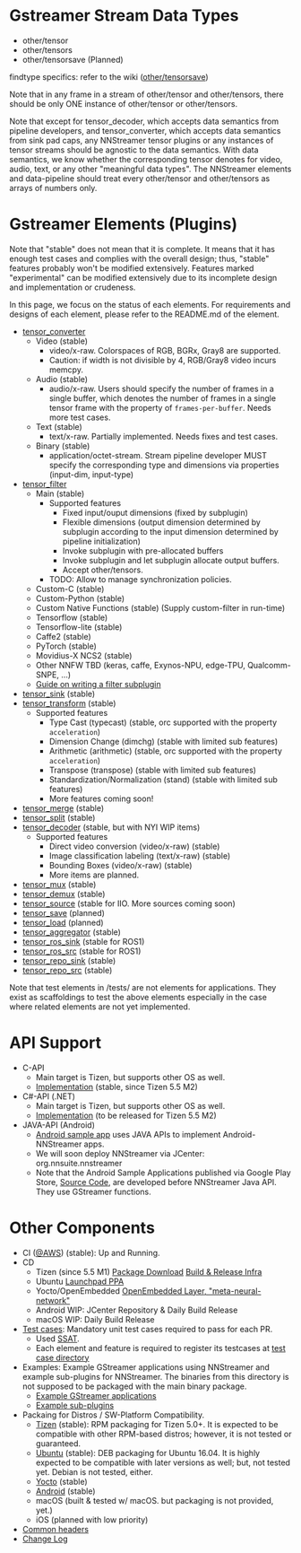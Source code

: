 # Gstreamer Stream Data Types

- other/tensor
- other/tensors
- other/tensorsave (Planned)

findtype specifics: refer to the wiki ([other/tensorsave](https://github.com/nnsuite/nnstreamer/wiki/Design-External-Save-Format-for-other-tensor-and-other-tensors-Stream-for-TypeFind))

Note that in any frame in a stream of other/tensor and other/tensors, there should be only ONE instance of other/tensor or other/tensors.

Note that except for tensor\_decoder, which accepts data semantics from pipeline developers, and tensor\_converter, which accepts data semantics from sink pad caps, any NNStreamer tensor plugins or any instances of tensor streams should be agnostic to the data semantics. With data semantics, we know whether the corresponding tensor denotes for video, audio, text, or any other "meaningful data types". The NNStreamer elements and data-pipeline should treat every other/tensor and other/tensors as arrays of numbers only.

# Gstreamer Elements (Plugins)

Note that "stable" does not mean that it is complete. It means that it has enough test cases and complies with the overall design; thus, "stable" features probably won't be modified extensively. Features marked "experimental" can be modified extensively due to its incomplete design and implementation or crudeness.

In this page, we focus on the status of each elements. For requirements and designs of each element, please refer to the README.md of the element.

- [tensor\_converter](../gst/nnstreamer/tensor_converter)
  - Video (stable)
    - video/x-raw. Colorspaces of RGB, BGRx, Gray8 are supported.
    - Caution: if width is not divisible by 4, RGB/Gray8 video incurs memcpy.
  - Audio (stable)
    - audio/x-raw. Users should specify the number of frames in a single buffer, which denotes the number of frames in a single tensor frame with the property of ```frames-per-buffer```. Needs more test cases.
  - Text (stable)
    - text/x-raw. Partially implemented. Needs fixes and test cases.
  - Binary (stable)
    - application/octet-stream. Stream pipeline developer MUST specify the corresponding type and dimensions via properties (input-dim, input-type)
- [tensor\_filter](../gst/nnstreamer/tensor_filter)
  - Main (stable)
    - Supported features
      - Fixed input/ouput dimensions (fixed by subplugin)
      - Flexible dimensions (output dimension determined by subplugin according to the input dimension determined by pipeline initialization)
      - Invoke subplugin with pre-allocated buffers
      - Invoke subplugin and let subplugin allocate output buffers.
      - Accept other/tensors.
    - TODO: Allow to manage synchronization policies.
  - Custom-C (stable)
  - Custom-Python (stable)
  - Custom Native Functions (stable) (Supply custom-filter in run-time)
  - Tensorflow (stable)
  - Tensorflow-lite (stable)
  - Caffe2 (stable)
  - PyTorch (stable)
  - Movidius-X NCS2 (stable)
  - Other NNFW TBD (keras, caffe, Exynos-NPU, edge-TPU, Qualcomm-SNPE, ...)
  - [Guide on writing a filter subplugin](writing-subplugin-tensor-filter.md)
- [tensor\_sink](../gst/nnstreamer/tensor_sink) (stable)
- [tensor\_transform](../gst/nnstreamer/tensor_transform) (stable)
  - Supported features
    - Type Cast (typecast) (stable, orc supported with the property ```acceleration```)
    - Dimension Change (dimchg) (stable with limited sub features)
    - Arithmetic (arithmetic) (stable, orc supported with the property ```acceleration```)
    - Transpose (transpose) (stable with limited sub features)
    - Standardization/Normalization (stand) (stable with limited sub features)
    - More features coming soon!
- [tensor\_merge](../gst/nnstreamer/tensor_merge) (stable)
- [tensor\_split](../gst/nnstreamer/tensor_split) (stable)
- [tensor\_decoder](../gst/nnstreamer/tensor_decoder) (stable, but with NYI WIP items)
  - Supported features
    - Direct video conversion (video/x-raw) (stable)
    - Image classification labeling (text/x-raw) (stable)
    - Bounding Boxes (video/x-raw) (stable)
    - More items are planned.
- [tensor\_mux](../gst/nnstreamer/tensor_mux) (stable)
- [tensor\_demux](../gst/nnstreamer/tensor_demux) (stable)
- [tensor\_source](../gst/nnstreamer/tensor_source) (stable for IIO. More sources coming soon)
- [tensor\_save](../gst/nnstreamer/tensor_saveload) (planned)
- [tensor\_load](../gst/nnstreamer/tensor_saveload) (planned)
- [tensor\_aggregator](../gst/nnstreamer/tensor_aggregator) (stable)
- [tensor\_ros\_sink](https://github.com/nnsuite/nnstreamer-ros) (stable for ROS1)
- [tensor\_ros\_src](https://github.com/nnsuite/nnstreamer-ros) (stable for ROS1)
- [tensor\_repo\_sink](../gst/nnstreamer/tensor_repo) (stable)
- [tensor\_repo\_src](../gst/nnstreamer/tensor_repo) (stable)


Note that test elements in /tests/ are not elements for applications. They exist as scaffoldings to test the above elements especially in the case where related elements are not yet implemented.

# API Support

- C-API
  - Main target is Tizen, but supports other OS as well.
  - [Implementation](../api/capi) (stable, since Tizen 5.5 M2)
- C#-API (.NET)
  - Main target is Tizen, but supports other OS as well.
  - [Implementation](https://github.com/Samsung/TizenFX/tree/master/src/Tizen.MachineLearning.Inference) (to be released for Tizen 5.5 M2)
- JAVA-API (Android)
  - [Android sample app](https://github.com/nnsuite/nnstreamer-example/tree/master/android/example_app/api-sample) uses JAVA APIs to implement Android-NNStreamer apps.
  - We will soon deploy NNStreamer via JCenter: org.nnsuite.nnstreamer
  - Note that the Android Sample Applications published via Google Play Store, [Source Code](https://github.com/nnsuite/nnstreamer-example/tree/master/android/example_app), are developed before NNStreamer Java API. They use GStreamer functions.

# Other Components
- CI ([@AWS](http://nnsuite.mooo.com/nnstreamer/ci/taos)) (stable): Up and Running.
- CD
  - Tizen (since 5.5 M1) [Package Download](http://download.tizen.org/snapshots/tizen/unified/latest/repos/standard/packages/) [Build & Release Infra](https://build.tizen.org/project/show/Tizen:Unified)
  - Ubuntu [Launchpad PPA](https://launchpad.net/~nnstreamer/+archive/ubuntu/ppa)
  - Yocto/OpenEmbedded [OpenEmbedded Layer, "meta-neural-network"](https://layers.openembedded.org/layerindex/branch/master/layer/meta-neural-network/)
  - Android WIP: JCenter Repository & Daily Build Release
  - macOS WIP: Daily Build Release
- [Test cases](../tests/): Mandatory unit test cases required to pass for each PR.
  - Used [SSAT](https://github.com/nnsuite/SSAT).
  - Each element and feature is required to register its testcases at [test case directory](../tests/)
- Examples: Example GStreamer applications using NNStreamer and example sub-plugins for NNStreamer. The binaries from this directory is not supposed to be packaged with the main binary package.
  - [Example GStreamer applications](https://github.com/nnsuite/nnstreamer-example)
  - [Example sub-plugins](../nnstreamer_example)
- Packaing for Distros / SW-Platform Compatibility.
  - [Tizen](../packaging) (stable): RPM packaging for Tizen 5.0+. It is expected to be compatible with other RPM-based distros; however, it is not tested or guaranteed.
  - [Ubuntu](../debian) (stable): DEB packaging for Ubuntu 16.04. It is highly expected to be compatible with later versions as well; but, not tested yet. Debian is not tested, either.
  - [Yocto](https://github.com/nnsuite/meta-nerual-network) (stable)
  - [Android](../jni) (stable)
  - macOS (built & tested w/ macOS. but packaging is not provided, yet.)
  - iOS (planned with low priority)
- [Common headers](../gst/nnstreamer)
- [Change Log](../CHANGES)
